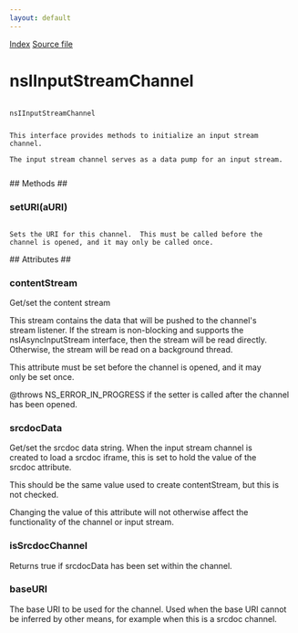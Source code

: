 ```yaml
---
layout: default
---
```

<div id='links'><a href="../index.html">Index</a>
<a href="http://dxr.mozilla.org/mozilla-central/source/netwerk/base/public/nsIInputStreamChannel.idl">Source file</a>
</div>

# nsIInputStreamChannel #
<code>  
nsIInputStreamChannel  
  
This interface provides methods to initialize an input stream channel.  
The input stream channel serves as a data pump for an input stream.  
  
</code>
## Methods ##

### setURI(aURI) ###
<code>  
Sets the URI for this channel.  This must be called before the  
channel is opened, and it may only be called once.  
  
</code>
## Attributes ##

### contentStream ###
  
Get/set the content stream  
  
This stream contains the data that will be pushed to the channel's  
stream listener.  If the stream is non-blocking and supports the  
nsIAsyncInputStream interface, then the stream will be read directly.  
Otherwise, the stream will be read on a background thread.  
  
This attribute must be set before the channel is opened, and it may  
only be set once.  
  
@throws NS_ERROR_IN_PROGRESS if the setter is called after the channel  
has been opened.  
  

### srcdocData ###
  
Get/set the srcdoc data string.  When the input stream channel is   
created to load a srcdoc iframe, this is set to hold the value of the  
srcdoc attribute.  
  
This should be the same value used to create contentStream, but this is  
not checked.  
  
Changing the value of this attribute will not otherwise affect the   
functionality of the channel or input stream.  
  

### isSrcdocChannel ###
  
Returns true if srcdocData has been set within the channel.  
  

### baseURI ###
  
The base URI to be used for the channel.  Used when the base URI cannot  
be inferred by other means, for example when this is a srcdoc channel.  
  
